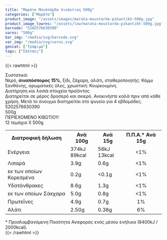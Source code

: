 ```yaml
---
title: "Μαράτα Μουστάρδα πικάντικη 500g"
categories: ["Μαράτα"]
product_image: "/assets/images/marata-moustarda-pikantikh-500g.jpg"
product_image_lowres: "/assets/low/marata-moustarda-pikantikh-500g.jpg"
barcode: "5202576630390"
varos: "500g"
bar_img: "/media/svg/barcode.svg"
var_img: "/media/svg/varos.svg"
gencat: ["Τρόφιμα"]
tags: ["Σάλτσες"]
---
```

{{< rawhtml >}}

<div class="sload318"><div class="product"><div id="sistatika">Συστατικά:</div><div class="alltext">Νερό, <b>σιναπόσπορος 15%</b>, ξίδι, ζάχαρη, αλάτι, σταθεροποιητής: Κόμμι ξανθάνης, αρωματικές ύλες, χρωστική: Κουρκουμίνη.<br></div><div id="loipa">Διατήρηση και λοιπά στοιχεία προϊόντος</div><div class="alltext">Διατηρείται σε μέρος δροσερό και σκιερό. Ανακινήστε καλά πριν από κάθε χρήση. Μετά το άνοιγμα διατηρείται στο ψυγείο για 4 εβδομάδες.<br></div><div id="barcode"><div id="barimage1"></div><span id="bartext">5202576630390</span><br></div><div id="varos"><div id="varosimage1"></div><span id="varostext">500g</span><br></div><div id="kivotio">ΠΕΡΙΕΧΟΜΕΝΟ ΚΙΒΩΤΙΟΥ:<br>12 τεμάχια Χ 500g</div><div class="tabout"><table id="diatable"><tbody><tr><th>Διατροφική δήλωση</th><th>Ανά 100g</th><th>Ανά 15g</th><th>Π.Π.Α.* Ανά 15g</th></tr><tr><td class="texr2">Ενέργεια</td><td class="texr">374kJ<br>89kcal</td><td class="texr">56kJ<br>13kcal</td><td class="texr" style="text-align:center">&lt;1%</td></tr><tr><td class="texr2">Λιπαρά</td><td class="texr">3.9g</td><td class="texr">0.6g</td><td class="texr" style="text-align:center">&lt;1%</td></tr><tr><td class="gray">εκ των οποίων Κορεσµένα</td><td class="gray2">0.2g</td><td class="gray2">&lt;0.1g</td><td class="gray2" style="text-align:center">&lt;1%</td></tr><tr><td class="texr2">Yδατάνθρακες</td><td class="texr">8.6g</td><td class="texr">1.3g</td><td class="texr" style="text-align:center">&lt;1%</td></tr><tr><td class="gray">εκ των οποίων Σάκχαρα</td><td class="gray2">5.0g</td><td class="gray2">0.8g</td><td class="gray2" style="text-align:center">&lt;1%</td></tr><tr><td class="texr2">Πρωτεΐνες</td><td class="texr">4.9g</td><td class="texr">0.7g</td><td class="texr" style="text-align:center">1%</td></tr><tr><td class="texr2">Αλάτι</td><td class="texr">2.50g</td><td class="texr">0.38g</td><td class="texr" style="text-align:center">6%</td></tr></tbody></table></div><div class="alltext">* Προσλαμβανόμενη Ποσότητα Αναφοράς ενός μέσου ενήλικα (8400kJ / 2000kcal).</div><div class="pimg"></div></div></div>
{{< /rawhtml >}}


